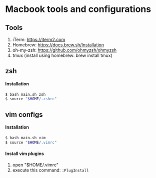 # Macbook tools and configurations

## Tools
1. iTerm: https://iterm2.com
1. Homebrew: https://docs.brew.sh/Installation
1. oh-my-zsh: https://github.com/ohmyzsh/ohmyzsh
1. tmux (install using homebrew: brew install tmux)

## zsh

#### Installation
```sh
$ bash main.sh zsh
$ source "$HOME/.zshrc"
```

## vim configs

#### Installation
```sh
$ bash main.sh vim
$ source "$HOME/.vimrc"
```

#### Install vim plugins
1. open "$HOME/.vimrc"
1. execute this command: `:PlugInstall`

